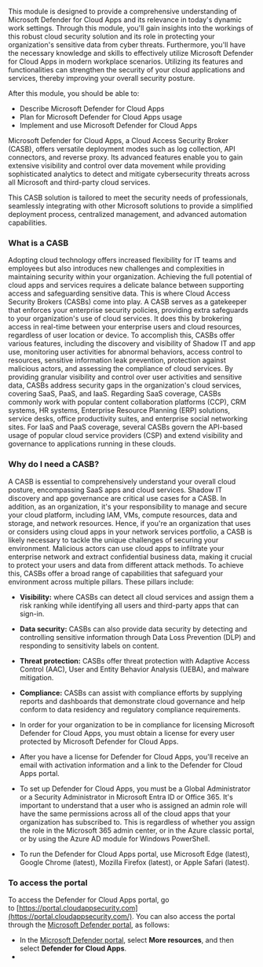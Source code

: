 


This module is designed to provide a comprehensive understanding of Microsoft Defender for Cloud Apps and its relevance in today's dynamic work settings. Through this module, you'll gain insights into the workings of this robust cloud security solution and its role in protecting your organization's sensitive data from cyber threats. Furthermore, you'll have the necessary knowledge and skills to effectively utilize Microsoft Defender for Cloud Apps in modern workplace scenarios. Utilizing its features and functionalities can strengthen the security of your cloud applications and services, thereby improving your overall security posture.

After this module, you should be able to:

- Describe Microsoft Defender for Cloud Apps
- Plan for Microsoft Defender for Cloud Apps usage
- Implement and use Microsoft Defender for Cloud Apps

Microsoft Defender for Cloud Apps, a Cloud Access Security Broker (CASB), offers versatile deployment modes such as log collection, API connectors, and reverse proxy. Its advanced features enable you to gain extensive visibility and control over data movement while providing sophisticated analytics to detect and mitigate cybersecurity threats across all Microsoft and third-party cloud services.

This CASB solution is tailored to meet the security needs of professionals, seamlessly integrating with other Microsoft solutions to provide a simplified deployment process, centralized management, and advanced automation capabilities.



### What is a CASB

Adopting cloud technology offers increased flexibility for IT teams and employees but also introduces new challenges and complexities in maintaining security within your organization. Achieving the full potential of cloud apps and services requires a delicate balance between supporting access and safeguarding sensitive data. This is where Cloud Access Security Brokers (CASBs) come into play. A CASB serves as a gatekeeper that enforces your enterprise security policies, providing extra safeguards to your organization's use of cloud services. It does this by brokering access in real-time between your enterprise users and cloud resources, regardless of user location or device. To accomplish this, CASBs offer various features, including the discovery and visibility of Shadow IT and app use, monitoring user activities for abnormal behaviors, access control to resources, sensitive information leak prevention, protection against malicious actors, and assessing the compliance of cloud services. By providing granular visibility and control over user activities and sensitive data, CASBs address security gaps in the organization's cloud services, covering SaaS, PaaS, and IaaS. Regarding SaaS coverage, CASBs commonly work with popular content collaboration platforms (CCP), CRM systems, HR systems, Enterprise Resource Planning (ERP) solutions, service desks, office productivity suites, and enterprise social networking sites. For IaaS and PaaS coverage, several CASBs govern the API-based usage of popular cloud service providers (CSP) and extend visibility and governance to applications running in these clouds.


### Why do I need a CASB?

A CASB is essential to comprehensively understand your overall cloud posture, encompassing SaaS apps and cloud services. Shadow IT discovery and app governance are critical use cases for a CASB. In addition, as an organization, it's your responsibility to manage and secure your cloud platform, including IAM, VMs, compute resources, data and storage, and network resources. Hence, if you're an organization that uses or considers using cloud apps in your network services portfolio, a CASB is likely necessary to tackle the unique challenges of securing your environment. Malicious actors can use cloud apps to infiltrate your enterprise network and extract confidential business data, making it crucial to protect your users and data from different attack methods. To achieve this, CASBs offer a broad range of capabilities that safeguard your environment across multiple pillars. These pillars include:

- **Visibility:** where CASBs can detect all cloud services and assign them a risk ranking while identifying all users and third-party apps that can sign-in.
- **Data security:** CASBs can also provide data security by detecting and controlling sensitive information through Data Loss Prevention (DLP) and responding to sensitivity labels on content.
- **Threat protection:** CASBs offer threat protection with Adaptive Access Control (AAC), User and Entity Behavior Analysis (UEBA), and malware mitigation.
- **Compliance:** CASBs can assist with compliance efforts by supplying reports and dashboards that demonstrate cloud governance and help conform to data residency and regulatory compliance requirements.

- In order for your organization to be in compliance for licensing Microsoft Defender for Cloud Apps, you must obtain a license for every user protected by Microsoft Defender for Cloud Apps.
- After you have a license for Defender for Cloud Apps, you'll receive an email with activation information and a link to the Defender for Cloud Apps portal.
- To set up Defender for Cloud Apps, you must be a Global Administrator or a Security Administrator in Microsoft Entra ID or Office 365. It's important to understand that a user who is assigned an admin role will have the same permissions across all of the cloud apps that your organization has subscribed to. This is regardless of whether you assign the role in the Microsoft 365 admin center, or in the Azure classic portal, or by using the Azure AD module for Windows PowerShell.
- To run the Defender for Cloud Apps portal, use Microsoft Edge (latest), Google Chrome (latest), Mozilla Firefox (latest), or Apple Safari (latest).


### To access the portal

To access the Defender for Cloud Apps portal, go to [https://portal.cloudappsecurity.com](https://portal.cloudappsecurity.com/). You can also access the portal through the [Microsoft Defender portal](https://security.microsoft.com/), as follows:

- In the [Microsoft Defender portal](https://security.microsoft.com/), select **More resources**, and then select **Defender for Cloud Apps**.
- 